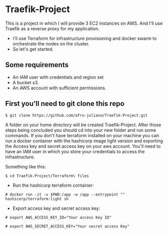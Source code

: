 # Traefik-Project
This is a project in which I will provide 3 EC2 instances on AWS. And I'll use Traefik as a reverse proxy for my application.

* I'll use Terraform for infrastructure provisioning and docker swarm to orchestrate the nodes on the cluster.
* So let's get started.

## Some requirements
* An IAM user with credentials and region set
* A bucket s3.
* An AWS account with sufficient permissions.

## First you'll need to git clone this repo 
  ```
  $ git clone https://github.com/afro-juliano/Traefik-Project.git
  ```

  A folder on your home directory will be created Traefik-Project.
  After those steps being concluded you should cd into your new folder and run some commands. If you don't have terraform
  installed on your machine you can run a docker container with the hashicorp image light version and exporting the Access key
  and secret access key on your aws account. You'll need to have an IAM user in which you store your credentials to access the infrastructure.

  Something like this:
  ```
  $ cd Traefik-Project/Terraform\ files
  ```
  * Run the hashicorp terraform container:
  ```
  # docker run -it -v $PWD:/app -w /app --entrypoint "" hashicorp/terraform:light sh
  ```
  * Export access key and secret access key:
  ```
  # export AWS_ACCESS_KEY_ID="Your access Key ID"
  ```
  ```
  # export AWS_SECRET_ACCESS_KEY="Your secret access Key"
  ```
